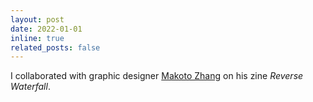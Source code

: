 ```yaml
---
layout: post
date: 2022-01-01
inline: true
related_posts: false
---
```


I collaborated with graphic designer [Makoto Zhang](http://makoto491.github.io) on his zine <em>Reverse Waterfall</em>.
